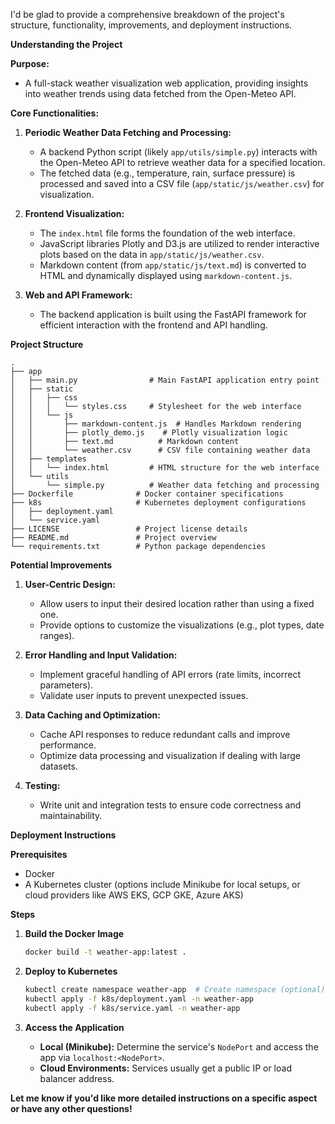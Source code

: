 I'd be glad to provide a comprehensive breakdown of the project's structure, functionality, improvements, and deployment instructions.

**Understanding the Project**

**Purpose:**

* A full-stack weather visualization web application, providing insights into weather trends using data fetched from the Open-Meteo API.

**Core Functionalities:**

1. **Periodic Weather Data Fetching and Processing:**
   * A backend Python script (likely `app/utils/simple.py`) interacts with the Open-Meteo API to retrieve weather data for a specified location.
   * The fetched data (e.g., temperature, rain, surface pressure) is processed and saved into a CSV file (`app/static/js/weather.csv`) for visualization.

2. **Frontend Visualization:**
   * The `index.html` file forms the foundation of the web interface.
   * JavaScript libraries Plotly and D3.js are utilized to render interactive plots based on the data in `app/static/js/weather.csv`.
   * Markdown content (from `app/static/js/text.md`) is converted to HTML and dynamically displayed using `markdown-content.js`.

3. **Web and API Framework:**
   * The backend application is built using the FastAPI framework for efficient interaction with the frontend and API handling.

**Project Structure**

```
.
├── app
│   ├── main.py                # Main FastAPI application entry point
│   ├── static
│   │   ├── css
│   │   │   └── styles.css     # Stylesheet for the web interface 
│   │   └── js
│   │       ├── markdown-content.js  # Handles Markdown rendering
│   │       ├── plotly_demo.js    # Plotly visualization logic
│   │       ├── text.md          # Markdown content 
│   │       └── weather.csv      # CSV file containing weather data
│   ├── templates
│   │   └── index.html         # HTML structure for the web interface
│   └── utils
│       └── simple.py          # Weather data fetching and processing
├── Dockerfile              # Docker container specifications
├── k8s                     # Kubernetes deployment configurations
│   ├── deployment.yaml
│   └── service.yaml
├── LICENSE                 # Project license details
├── README.md               # Project overview
└── requirements.txt        # Python package dependencies
```

**Potential Improvements**

1. **User-Centric Design:**
   * Allow users to input their desired location rather than using a fixed one.
   * Provide options to customize the visualizations (e.g., plot types, date ranges).

2. **Error Handling and Input Validation:**
   * Implement graceful handling of API errors (rate limits, incorrect parameters).
   * Validate user inputs to prevent unexpected issues.

3. **Data Caching and Optimization:**
   * Cache API responses to reduce redundant calls and improve performance.
   * Optimize data processing and visualization if dealing with large datasets.

4. **Testing:**
   * Write unit and integration tests to ensure code correctness and maintainability.

**Deployment Instructions**

**Prerequisites**
* Docker
* A Kubernetes cluster (options include Minikube for local setups, or cloud providers like AWS EKS, GCP GKE, Azure AKS)

**Steps**

1. **Build the Docker Image**
   ```bash
   docker build -t weather-app:latest .
   ```

2. **Deploy to Kubernetes**
   ```bash
   kubectl create namespace weather-app  # Create namespace (optional)
   kubectl apply -f k8s/deployment.yaml -n weather-app
   kubectl apply -f k8s/service.yaml -n weather-app
   ```

3. **Access the Application**
   * **Local (Minikube):** Determine the service's `NodePort` and access the app via `localhost:<NodePort>`.
   * **Cloud Environments:** Services usually get a public IP or load balancer address.

**Let me know if you'd like more detailed instructions on a specific aspect or have any other questions!** 
